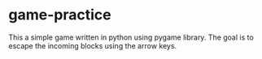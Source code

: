 # game-practice

This a simple game written in python using pygame library.
The goal is to escape the incoming blocks using the arrow keys.
